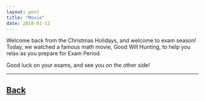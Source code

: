 ```yaml
---
layout: post
title: "Movie"
date: 2018-01-12
---
```

Welcome back from the Christmas Holidays, and welcome to exam season!
Today, we watched a famous math movie, Good Will Hunting, to help you relax as you prepare for Exam Period.

Good luck on your exams, and see you on the other side!
___	

## [Back](/blog)

